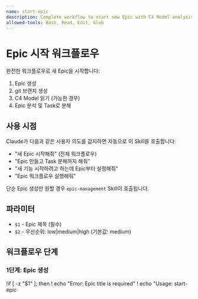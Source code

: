 ```yaml
---
name: start-epic
description: Complete workflow to start new Epic with C4 Model analysis and Task breakdown. Use when user wants to begin new Epic or feature with full workflow (create Epic → git branch → C4 analysis → Task decomposition). Triggers include "start new epic", "begin new feature", "create epic with tasks", "initialize epic workflow".
allowed-tools: Bash, Read, Edit, Glob
---
```


# Epic 시작 워크플로우

완전한 워크플로우로 새 Epic을 시작합니다:
1. Epic 생성
2. git 브랜치 생성
3. C4 Model 읽기 (가능한 경우)
4. Epic 분석 및 Task로 분해

## 사용 시점

Claude가 다음과 같은 사용자 의도를 감지하면 자동으로 이 Skill을 호출합니다:
- "새 Epic 시작해줘" (전체 워크플로우)
- "Epic 만들고 Task 분해까지 해줘"
- "새 기능 시작하려고 하는데 Epic부터 설정해줘"
- "Epic 워크플로우 실행해줘"

단순 Epic 생성만 원할 경우 `epic-management` Skill이 호출됩니다.

## 파라미터

- `$1` - Epic 제목 (필수)
- `$2` - 우선순위: low|medium|high (기본값: medium)

## 워크플로우 단계

### 1단계: Epic 생성

!if [ -z "$1" ]; then
!  echo "Error: Epic title is required"
!  echo "Usage: start-epic <title> [priority]"
!  echo "Example: start-epic \"User Authentication\" high"
!  exit 1
!fi

!echo "Creating Epic: $1"
!echo "Priority: ${2:-medium}"
!/Users/jaehwankim/Workspace/api-monorepo-starter/.pioneer/scripts/epic-manager.sh create "$1" "${2:-medium}"

### 2단계: Epic ID 가져오기 및 브랜치 생성

!EPIC_ID=$(ls -t /Users/jaehwankim/Workspace/api-monorepo-starter/.pioneer/epics/ | head -1)
!echo "Epic ID: $EPIC_ID"

!BRANCH_NAME="feature/$EPIC_ID"
!echo "Creating branch: $BRANCH_NAME"
!git checkout -b "$BRANCH_NAME"

!echo "Setting branch in Epic..."
!/Users/jaehwankim/Workspace/api-monorepo-starter/.pioneer/scripts/epic-manager.sh set-branch "$EPIC_ID" "$BRANCH_NAME"

!echo "Updating Epic status to IN_PROGRESS..."
!/Users/jaehwankim/Workspace/api-monorepo-starter/.pioneer/scripts/epic-manager.sh update "$EPIC_ID" IN_PROGRESS

### 3단계: C4 Model 분석

이제 C4 Model 다이어그램을 사용하여 시스템 아키텍처를 분석하겠습니다 (가능한 경우):

@docs/c4-model/00-INDEX.puml

C4 Model 분석을 기반으로 이 Epic을 Task로 분해하는 것을 도와드리겠습니다.

**Epic 생성됨**:
- ID: (위에 표시됨)
- 제목: $1
- 우선순위: ${2:-medium}
- 브랜치: (생성됨)

**다음 단계**:
이 Epic의 요구사항을 설명해 주시면:
1. 영향을 받는 컴포넌트 분석 (C4 다이어그램 사용)
2. Epic을 Task로 분해
3. Task 파일 생성

**참조 메모리** (컨텍스트용):
@.pioneer/workflow/task-types.md
@.pioneer/workflow/task-management.md
@.pioneer/agents/developer/memory/typescript-esm.md
@.pioneer/agents/developer/memory/dependency-injection.md

## 예시

```bash
# 높은 우선순위로 Epic 시작
start-epic "User Authentication System" high

# 기본 우선순위로 Epic 시작 (medium)
start-epic "Email Notification Service"

# 낮은 우선순위로 Epic 시작
start-epic "Documentation Update" low
```

## 다음에 일어나는 일

이 명령을 실행한 후:
1. ✅ Epic 생성됨
2. ✅ Git 브랜치 생성 및 체크아웃됨
3. ✅ Epic 상태가 IN_PROGRESS로 설정됨
4. ⏳ 요구사항 설명
5. ⏳ C4 다이어그램 분석 및 Task로 분해
6. ⏳ Task 생성 및 할당
